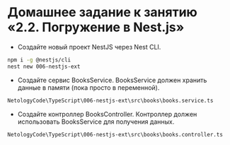 # Домашнее задание к занятию «2.2. Погружение в Nest.js»

* Создайте новый проект NestJS через Nest CLI.  
```sh
npm i -g @nestjs/cli  
nest new 006-nestjs-ext
```
* Создайте сервис BooksService. BooksService должен хранить данные в памяти (пока просто в переменной).
```sh
NetologyCode\TypeScript\006-nestjs-ext\src\books\books.service.ts
```
* Создайте контроллер BooksController. Контроллер должен использовать BooksService для получения данных.
```sh
NetologyCode\TypeScript\006-nestjs-ext\src\books\books.controller.ts
```